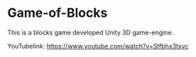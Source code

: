 # Game-of-Blocks
This is a blocks game developed Unity 3D game-engine.

YouTubelink: https://www.youtube.com/watch?v=Stfbhx3txvc

